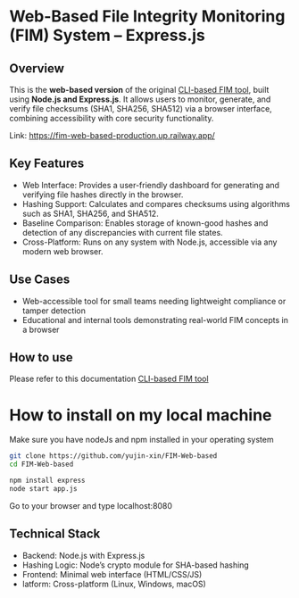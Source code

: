 # Web-Based File Integrity Monitoring (FIM) System – Express.js

## Overview
This is the **web-based version** of the original [CLI-based FIM tool](https://github.com/yujin-xin/File-integrity-monitoring/tree/main), built using **Node.js and Express.js**. It allows users to monitor, generate, and verify file checksums (SHA1, SHA256, SHA512) via a browser interface, combining accessibility with core security functionality.

Link: https://fim-web-based-production.up.railway.app/

## Key Features
* Web Interface: Provides a user-friendly dashboard for generating and verifying file hashes directly in the browser.
* Hashing Support: Calculates and compares checksums using algorithms such as SHA1, SHA256, and SHA512.
* Baseline Comparison: Enables storage of known-good hashes and detection of any discrepancies with current file states.
* Cross-Platform: Runs on any system with Node.js, accessible via any modern web browser.

## Use Cases
* Web-accessible tool for small teams needing lightweight compliance or tamper detection
* Educational and internal tools demonstrating real-world FIM concepts in a browser

## How to use
Please refer to this documentation [CLI-based FIM tool](https://github.com/yujin-xin/File-integrity-monitoring/tree/main)

# How to install on my local machine
Make sure you have nodeJs and npm installed in your operating system
```bash
git clone https://github.com/yujin-xin/FIM-Web-based
cd FIM-Web-based
```
```bash
npm install express
node start app.js
```
Go to your browser and type localhost:8080

## Technical Stack
* Backend: Node.js with Express.js
* Hashing Logic: Node’s crypto module for SHA-based hashing
* Frontend: Minimal web interface (HTML/CSS/JS)
* latform: Cross-platform (Linux, Windows, macOS)
